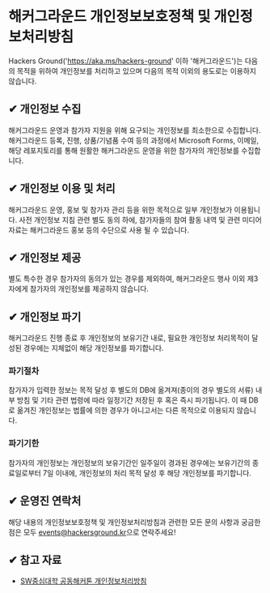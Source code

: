 # 해커그라운드 개인정보보호정책 및 개인정보처리방침

Hackers Ground('https://aka.ms/hackers-ground' 이하 '해커그라운드')는 다음의 목적을 위하여 개인정보를 처리하고 있으며 다음의 목적 이외의 용도로는 이용하지 않습니다.

## ✔ 개인정보 수집

해커그라운드 운영과 참가자 지원을 위해 요구되는 개인정보를 최소한으로 수집합니다. 해커그라운드 등록, 진행, 상품/기념품 수여 등의 과정에서 Microsoft Forms, 이메일, 해당 레포지토리를 통해 원활한 해커그라운드 운영을 위한 참가자의 개인정보를 수집합니다.

## ✔ 개인정보 이용 및 처리

해커그라운드 운영, 홍보 및 참가자 관리 등을 위한 목적으로 일부 개인정보가 이용됩니다. 사전 개인정보 지침 관련 별도 동의 하에, 참가자들의 참여 활동 내역 및 관련 미디어 자료는 해커그라운드 홍보 등의 수단으로 사용 될 수 있습니다. 

## ✔ 개인정보 제공

별도 특수한 경우 참가자의 동의가 있는 경우를 제외하여, 해커그라운드 행사 이외 제3자에게 참가자의 개인정보를 제공하지 않습니다.

## ✔ 개인정보 파기

해커그라운드 진행 종료 후 개인정보의 보유기간 내로, 필요한 개인정보 처리목적이 달성된 경우에는 지체없이 해당 개인정보를 파기합니다. 

### 파기절차

참가자가 입력한 정보는 목적 달성 후 별도의 DB에 옮겨져(종이의 경우 별도의 서류) 내부 방침 및 기타 관련 법령에 따라 일정기간 저장된 후 혹은 즉시 파기됩니다. 이 때 DB로 옮겨진 개인정보는 법률에 의한 경우가 아니고서는 다른 목적으로 이용되지 않습니다.

### 파기기한

참가자의 개인정보는 개인정보의 보유기간인 일주일이 경과된 경우에는 보유기간의 종료일로부터 7일 이내에, 개인정보의 처리 목적 달성 후 해당 개인정보를 파기합니다.

## ✔ 운영진 연락처

해당 내용의 개인정보보호정책 및 개인정보처리방침과 관련한 모든 문의 사항과 궁금한 점은 모두 [events@hackersground.kr](mailto:events@hackersground.kr)으로 연락주세요!

## ✔ 참고 자료

- [SW중심대학 공동해커톤 개인정보처리방침](https://swhackathon.com/)
